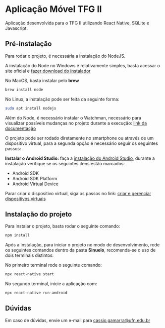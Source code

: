 # Aplicação Móvel TFG II

Aplicação desenvolvida para o TFG II utilizando React Native, SQLite e Javascript.

## Pré-instalação

Para rodar o projeto, é necessária a instalação do NodeJS.

A instalação do Node no Windows é relativamente simples, basta acessar o site oficial e [fazer download do instalador](https://nodejs.org/en/download/)

No MacOS, basta instalar pelo **brew**
```bash
brew install node
```
No Linux, a instalação pode ser feita da seguinte forma:
```bash
sudo apt install nodejs
```

Além do Node, é necessário instalar o Watchman, necessário para visualizar possíveis mudanças no projeto durante a execução: [link da documentação](https://facebook.github.io/watchman/docs/install.html) 

O projeto pode ser rodado diretamente no smartphone ou através de um dispositivo virtual, para a segunda opção é necessário seguir os seguintes passos: 

**Instalar o Android Studio:** faça a [instalação do Android Studio](https://developer.android.com/studio?hl=pt-br), durante a instalação verifique se os seguintes itens estão marcados:
* Android SDK
* Android SDK Platform
* Android Virtual Device

Parar criar o dispositivo virtual, siga os passos no link: [criar e gerenciar dispositivos virtuais](https://developer.android.com/studio/run/managing-avds?hl=pt-br) 

## Instalação do projeto

Para instalar o projeto, basta rodar o seguinte comando:
```bash
npm install
```

Após a instalação, para iniciar o projeto no modo de desenvolvimento, rode os seguintes comandos dentro da pasta **Sinuelo**, recomenda-se o uso de dois terminais distintos:

No primeiro terminal rode o seguinte comando:
```bash
npx react-native start
```
No segundo terminal, inicie a aplicação com:
```bash
npx react-native run-android
```
## Dúvidas
Em caso de dúvidas, envie um e-mail para [cassio.gamarra@ufn.edu.br](mailto:cassio.gamarra@ufn.edu.br) 